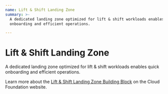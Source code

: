 ```yaml
---
name: Lift & Shift Landing Zone
summary: >-
  A dedicated landing zone optimized for lift & shift workloads enables quick
  onboarding and efficient operations.

---
```


# Lift & Shift Landing Zone

A dedicated landing zone optimized for lift & shift workloads enables quick onboarding and efficient operations.

Learn more about the [Lift & Shift Landing Zone Building Block](https://cloudfoundation.org/maturity-model/tenant-management/lift-and-shift-landing-zone.html) on the Cloud Foundation website.
